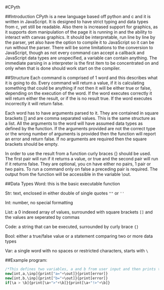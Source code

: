 #CPyth

##Introduction
CPyth is a new language based off python and c and it is written in JavaScript.  It is designed to have strict typing and data types from c, yet still be readable.  Also there is increased support for graphics, as it supports dom manipulation of the page it is running in and the ability to interact with canvas graphics. It should be interpretable, run line by line by the parser, yet also have the option to compile it to JavaScript so it can be run without the parser.  There will be some limitations to the conversion to JavaScript, though as not every command can accept a callback and JavaScript data types are unspecified, a variable can contain anything.  The immediate parsing in a interpreter is the first item to be concentrated on and only when that is done should work start on the compiler.

##Structure
Each command is comprised of 1 word and this describes what it is going to do.  Every command will return a value, if it is calculating something that could be anything if not then it will be either true or false, depending on the execution of the word.  If the word executes correctly it will return either the result, or if the is no result true.  If the word executes incorrectly it will return false.

Each word has to have arguments parsed to it.  They are contained in square brackets [] and are comma separated values.  This is the same structure as a list.  All the arguments to the word will have assumed data types as defined by the function.  If the arguments provided are not the correct type or the wrong number of arguments is provided then the function will report an error and return false.  If no arguments are required then the square brackets should be empty.

In order to use the result from a function curly braces {} should be used.  The first pair will run if it returns a value, or true and the second pair will run if it returns false.  They are optional, you cn have either no pairs, 1 pair or two pairs.  To run a command only on false a preceding pair is required.  The output from the function will be accessible in the variable \out.


##Data Types
Word: this is the basic executable function

Str: text, enclosed in either double of single quotes `""` or `''`

Int: number, no special formatting

List: a 0 indexed array of values, surrounded with square brackets `[]` and the values are seperated by commas

Code: a string that can be executed, surrounded by curly brace `{}`

Bool: either a true/false value or a statement comparing two or more data types

Var: a single word with no spaces or restricted characters, starts with `\`


##Example program:
```javascript
/*This defines two variables, a and b from user input and then prints them. It then prints whether a>b or not*/
new[int,a,\inp]{print["a="+\out]}{print[error]}
new[int,b,\inp]{print["b="+\out]}{print[error]}
if[\a > \b]{print[\a+">"+\b]}{print[\a+"!>"+\b]}
```
